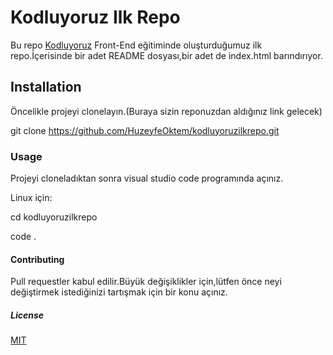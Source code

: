 # Kodluyoruz Ilk Repo

Bu repo [Kodluyoruz](https://www.kodluyoruz.org/) Front-End eğitiminde oluşturduğumuz ilk repo.İçerisinde bir adet README dosyası,bir adet de index.html barındırıyor.


## Installation

Öncelikle projeyi clonelayın.(Buraya sizin reponuzdan aldığınız link gelecek)

git clone https://github.com/HuzeyfeOktem/kodluyoruzilkrepo.git

### Usage

Projeyi cloneladıktan sonra visual studio code programında açınız.

Linux için:

cd kodluyoruzilkrepo

code . 

#### Contributing

Pull requestler kabul edilir.Büyük değişiklikler için,lütfen önce neyi değiştirmek istediğinizi tartışmak için bir konu açınız.

##### License

[MIT](https://choosealicense.com/licenses/mit/)
